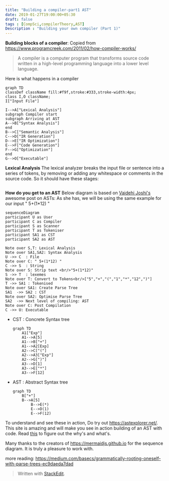 ```yaml
---
title: "Building a compiler-part1 AST"
date: 2019-01-27T19:00:00+05:30
draft: false
tags : [CompSci,compilerTheory,AST]
Description : "Building your own compiler (Part 1)"
---  
```

**Building blocks of a compiler**:
Copied from <https://www.programcreek.com/2011/02/how-compiler-works/>
>A compiler is a computer program that transforms source code written in a high-level programming language into a lower level language.  

Here is what happens in a compiler

```mermaid
graph TD
classDef className fill:#f9f,stroke:#333,stroke-width:4px;
class I,O className;
I["Input File"]

I-->A["Lexical Analysis"]
subgraph Compiler start
subgraph Arriving at AST
A-->B["Syntax Analysis"]
end
B-->C["Semantic Analysis"]
C-->D["IR Generation"]
D-->E["IR Optimization"]
E-->F["Code Generation"]
F-->G["Optimization"]
end
G-->O["Executable"]
```
**Lexical Analysis**
The lexical analyzer breaks the input file or sentence into a series of tokens, by removing or adding any whitespace or comments in the source code. So it should have these stages:

```mermaid

```

**How do you get to an AST**
Below diagram is based on [Vaidehi Joshi's](https://medium.com/basecs/leveling-up-ones-parsing-game-with-asts-d7a6fc2400ff) awesome post on ASTs:
As she has, we will be using the same example for our input " 5+(1*12) "

```mermaid
sequenceDiagram
participant U as User  
participant C as Compiler   
participant S as Scanner
participant T as Tokeniser   
participant SA1 as CST
participant SA2 as AST 

Note over S,T: Lexical Analysis
Note over SA1,SA2: Syntax Analysis
U ->> C  : File  
Note over C: " 5+(1*12) "
C ->> S  : String
Note over S: Strip text <br/>"5+(1*12)"
S ->> T  : lexemes  
Note over T: Convert to Tokens<br/>["5","+","(","1","*","12",")"]
T ->> SA1 : Tokenised   
Note over SA1: Create Parse Tree
SA1  ->> SA2 : CST
Note over SA2: Optimise Parse Tree
SA2  ->> Next level of compiling: AST 
Note over C: Post Compilation
C ->> U: Executable  
```  

* CST : Concrete Syntax tree
	```mermaid
	graph TD
		A1["Exp"]
		A1-->A[5]
		A1-->B["+"]
		A1-->A2[Exp]
		A2-->C["("]
		A2-->A3["Exp"]
		A2-->G[")"]
		A3-->D[1]
		A3-->E["*"]
		A3-->F[12]
	```
* AST : Abstract Syntax tree
    ```mermaid
	graph TD
		B["+"]
		B-->A[5]
	        B-->E(*)
	        E-->D(1)
	        E-->F(12)
    ```
To understand and see these in action, Do try out <https://astexplorer.net/>. This site is amazing and will make you see in action building of an AST with code.  Read [this](https://blog.buildo.io/a-tour-of-abstract-syntax-trees-906c0574a067) to figure out the why's and what's.

Many thanks to the creators of  <https://mermaidjs.github.io> for the sequence diagram. It is truly a pleasure to work with.  

more reading:
<https://medium.com/basecs/grammatically-rooting-oneself-with-parse-trees-ec9daeda7dad>


> Written with [StackEdit](https://stackedit.io/).
<!--stackedit_data:
eyJoaXN0b3J5IjpbLTEyOTYzMTE4MjIsMTU1ODQ1MzM5Miw3ND
A3NzQ2OTksNzQ2OTA1NjgyLC0xNjc1MTU2NzM1LC0xMDgzOTky
NjcyLDE4NjQ5MjM0NTUsLTM0MDIwNzMxMSw0NjMzNjAwNjEsLT
QxNDc0Njc2NSwtMTYyMzI1NDM2MSwxNTEzNzIwNzU5LDE1ODUy
NjcxNDQsODMxNzcyMzBdfQ==
-->